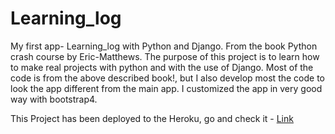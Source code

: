 # Learning_log
My first app- Learning_log with Python and Django.
From the book Python crash course by Eric-Matthews.
The purpose of this project is to learn how to make real projects with python and with the use of Django.
Most of the code is from the above described book!, but I also develop most the code to look the app different from the main app.
I customized the app in very good way with bootstrap4.

This Project has been deployed to the Heroku, go and check it - [Link](https://log-the-learning.herokuapp.com/)

